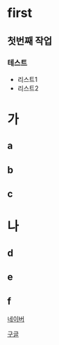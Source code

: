 # first
## 첫번째 작업
### 테스트
- 리스트1
- 리스트2

# 가
## a
## b
## c

# 나
## d
## e
## f


[네이버](http://www.naver.com)

[구글](http://google.com)
